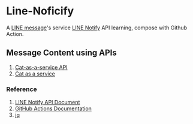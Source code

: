 # Line-Noficify

A [LINE message](https://line.me/)'s service [LINE Notify](https://notify-bot.line.me/doc/en/) API learning,
compose with Github Action.

## Message Content using APIs

1. [Cat-as-a-service API](https://github.com/gdsclpu/cat-as-a-service)
2. [Cat as a service](https://cataas.com/)

### Reference

1. [LINE Notify API Document](https://notify-bot.line.me/doc/en/)
2. [GitHub Actions Documentation](https://docs.github.com/en/actions)
3. [jq](https://github.com/stedolan/jq)
